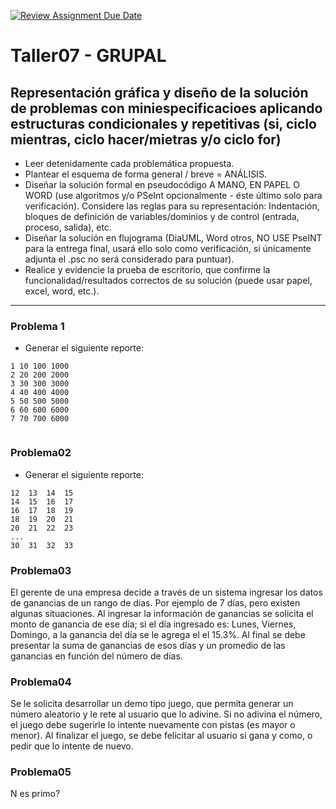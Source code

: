 [![Review Assignment Due Date](https://classroom.github.com/assets/deadline-readme-button-24ddc0f5d75046c5622901739e7c5dd533143b0c8e959d652212380cedb1ea36.svg)](https://classroom.github.com/a/DYoLD7UZ)
# Taller07 - GRUPAL


## Representación gráfica y diseño de la solución de problemas con miniespecificacioes aplicando estructuras condicionales y repetitivas (si, ciclo mientras, ciclo hacer/mietras y/o ciclo for)

* Leer detenidamente cada problemática propuesta.
* Plantear el esquema de forma general / breve = ANÁLISIS.
* Diseñar la solución formal en pseudocódigo A MANO, EN PAPEL O WORD (use algoritmos y/o PSeInt opcionalmente - éste último solo para verificación). Considere las reglas para su representación: Indentación, bloques de definición de variables/dominios y de control (entrada, proceso, salida), etc. 
* Diseñar la solución en flujograma (DiaUML, Word otros, NO USE PseINT para la entrega final, usará ello solo como verificación, si únicamente adjunta el .psc no será considerado para puntuar).
* Realice y evidencie la prueba de escritorio, que confirme la funcionalidad/resultados correctos de su solución (puede usar papel, excel, word, etc.).

***

### Problema 1
* Generar el siguiente reporte:
```
1 10 100 1000
2 20 200 2000
3 30 300 3000
4 40 400 4000
5 50 500 5000
6 60 600 6000
7 70 700 6000


```

### Problema02 
* Generar el siguiente reporte:

```
12	13	14	15
14	15	16	17
16 	17	18	19
18 	19	20	21
20 	21	22	23
...
30	31	32	33
```

### Problema03 

El gerente de una empresa decide a través de un sistema ingresar los datos de ganancias de un rango de días. Por ejemplo de 7 días, pero existen algunas situaciones. Al ingresar la información de ganancias se solicita el monto de ganancia de ese día; si el día ingresado es: Lunes, Viernes, Domingo, a la ganancia del día se le agrega el el 15.3%. Al final se debe presentar la suma de ganancias de esos días y un promedio de las ganancias en función del número de días.

### Problema04 

Se le solicita desarrollar un demo tipo juego, que permita generar un número aleatorio y le rete al usuario que lo adivine. Si no adivina el número, el juego debe sugerirle lo intente nuevamente con pistas (es mayor o menor). Al finalizar el juego, se debe felicitar al usuario si gana y como, o pedir que lo intente de nuevo. 

### Problema05 

N es primo? 